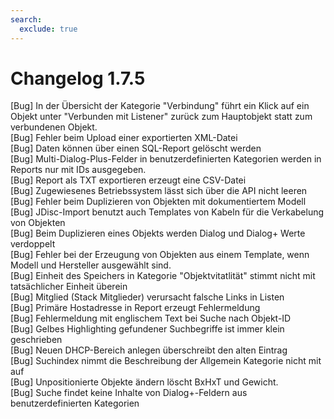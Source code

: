 ```yaml
---
search:
  exclude: true
---
```

# Changelog 1.7.5
<!-- cSpell:disable -->
<!-- markdownlint-disable MD052 -->
[Bug]           In der Übersicht der Kategorie "Verbindung" führt ein Klick auf ein Objekt unter "Verbunden mit Listener" zurück zum Hauptobjekt statt zum verbundenen Objekt.<br>
[Bug]           Fehler beim Upload einer exportierten XML-Datei<br>
[Bug]           Daten können über einen SQL-Report gelöscht werden<br>
[Bug]           Multi-Dialog-Plus-Felder in benutzerdefinierten Kategorien werden in Reports nur mit IDs ausgegeben.<br>
[Bug]           Report als TXT exportieren erzeugt eine CSV-Datei<br>
[Bug]           Zugewiesenes Betriebssystem lässt sich über die API nicht leeren<br>
[Bug]           Fehler beim Duplizieren von Objekten mit dokumentiertem Modell<br>
[Bug]           JDisc-Import benutzt auch Templates von Kabeln für die Verkabelung von Objekten<br>
[Bug]           Beim Duplizieren eines Objekts werden Dialog und Dialog+ Werte verdoppelt<br>
[Bug]           Fehler bei der Erzeugung von Objekten aus einem Template, wenn Modell und Hersteller ausgewählt sind.<br>
[Bug]           Einheit des Speichers in Kategorie "Objektvitatlität" stimmt nicht mit tatsächlicher Einheit überein<br>
[Bug]           Mitglied (Stack Mitglieder) verursacht falsche Links in Listen<br>
[Bug]           Primäre Hostadresse in Report erzeugt Fehlermeldung<br>
[Bug]           Fehlermeldung mit englischem Text bei Suche nach Objekt-ID<br>
[Bug]           Gelbes Highlighting gefundener Suchbegriffe ist immer klein geschrieben<br>
[Bug]           Neuen DHCP-Bereich anlegen überschreibt den alten Eintrag<br>
[Bug]           Suchindex nimmt die Beschreibung der Allgemein Kategorie nicht mit auf<br>
[Bug]           Unpositionierte Objekte ändern löscht BxHxT und Gewicht.<br>
[Bug]           Suche findet keine Inhalte von Dialog+-Feldern aus benutzerdefinierten Kategorien<br>
